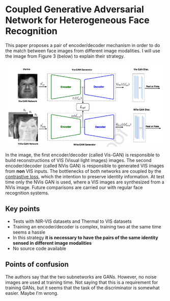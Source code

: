 # Coupled Generative Adversarial Network for Heterogeneous Face Recognition

This paper proposes a pair of encoder/decoder mechanism in order to do the match between face images from different image modalities.
I will use the image from Figure 3 (below) to explain their strategy.

![](iranmanesh2019coupled.png)

In the image, the first encoder/decoder (called Vis-GAN) is responsible to build reconstructions of VIS (Visual light images) images.
The second encoder/decoder (called NVis GAN) is responsible to generated VIS images from **non** VIS inputs.
The bottlenecks of both networks are coupled by the [contrastive loss](http://yann.lecun.com/exdb/publis/pdf/chopra-05.pdf), which the intention to preserve identity information.
At test time only the NVis GAN is used, where a VIS images are synthesized from a NVis image.
Future comparisons are carried our with regular face recognition systems.

## Key points
  
 - Tests with NIR-VIS datasets and Thermal to VIS datasets
 - Training an encoder/decoder is complex, training two at the same time seems a hassle
 - In this strategy **it is necessary to have the pairs of the same identity sensed in different image modalities**
 - No source code available


## Points of confusion

The authors say that the two subnetworks are GANs.
However, no noise images are used at training time.
Not saying that this is a requirement for training GANs, but it seems that the task of the discriminator is somewhat easier.
Maybe I'm wrong.
